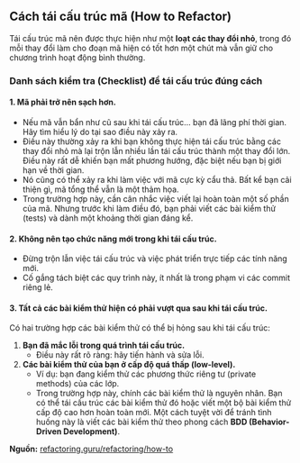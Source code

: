 ## Cách tái cấu trúc mã (How to Refactor)

Tái cấu trúc mã nên được thực hiện như một **loạt các thay đổi nhỏ**, trong đó mỗi thay đổi làm cho đoạn mã hiện có tốt hơn một chút mà vẫn giữ cho chương trình hoạt động bình thường.

### Danh sách kiểm tra (Checklist) để tái cấu trúc đúng cách

#### 1. Mã phải trở nên sạch hơn.

* Nếu mã vẫn bẩn như cũ sau khi tái cấu trúc... bạn đã lãng phí thời gian. Hãy tìm hiểu lý do tại sao điều này xảy ra.
* Điều này thường xảy ra khi bạn không thực hiện tái cấu trúc bằng các thay đổi nhỏ mà lại trộn lẫn nhiều lần tái cấu trúc thành một thay đổi lớn. Điều này rất dễ khiến bạn mất phương hướng, đặc biệt nếu bạn bị giới hạn về thời gian.
* Nó cũng có thể xảy ra khi làm việc với mã cực kỳ cẩu thả. Bất kể bạn cải thiện gì, mã tổng thể vẫn là một thảm họa.
* Trong trường hợp này, cần cân nhắc việc viết lại hoàn toàn một số phần của mã. Nhưng trước khi làm điều đó, bạn phải viết các bài kiểm thử (tests) và dành một khoảng thời gian đáng kể.

#### 2. Không nên tạo chức năng mới trong khi tái cấu trúc.

* Đừng trộn lẫn việc tái cấu trúc và việc phát triển trực tiếp các tính năng mới.
* Cố gắng tách biệt các quy trình này, ít nhất là trong phạm vi các commit riêng lẻ.

#### 3. Tất cả các bài kiểm thử hiện có phải vượt qua sau khi tái cấu trúc.

Có hai trường hợp các bài kiểm thử có thể bị hỏng sau khi tái cấu trúc:

1.  **Bạn đã mắc lỗi trong quá trình tái cấu trúc.**
    * Điều này rất rõ ràng: hãy tiến hành và sửa lỗi.
2.  **Các bài kiểm thử của bạn ở cấp độ quá thấp (low-level).**
    * Ví dụ: bạn đang kiểm thử các phương thức riêng tư (private methods) của các lớp.
    * Trong trường hợp này, chính các bài kiểm thử là nguyên nhân. Bạn có thể tái cấu trúc các bài kiểm thử đó hoặc viết một bộ bài kiểm thử cấp độ cao hơn hoàn toàn mới. Một cách tuyệt vời để tránh tình huống này là viết các bài kiểm thử theo phong cách **BDD (Behavior-Driven Development)**.

**Nguồn:** [refactoring.guru/refactoring/how-to](https://refactoring.guru/refactoring/how-to)
